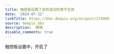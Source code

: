```yaml
---
title: 触控板设置了自然滚动时常不生效
date: '2024-07-12'
linkTitle: https://bbs.deepin.org/en/post/274998
source: deepin_bbs
description:  噗噗 
disable_comments: true
---
```

触控板设置中，开启了
